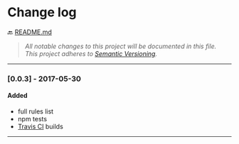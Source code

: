 # Change log

:back: [README.md](./README.md)

> _All notable changes to this project will be documented in this file._  
> _This project adheres to [Semantic Versioning](http://semver.org/)._

---

### [0.0.3] - 2017-05-30

#### Added
- full rules list
- npm tests
- [Travis CI](https://travis-ci.org/dutchenkoOleg/gulp-not-supported-file) builds

---
